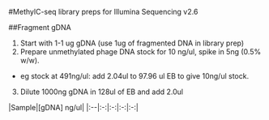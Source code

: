 #MethylC-seq library preps for Illumina Sequencing v2.6

##Fragment gDNA

1. Start with 1-1 ug gDNA (use 1ug of fragmented DNA in library prep)
2. Prepare unmethylated phage DNA stock for 10 ng/ul, spike in 5ng (0.5% w/w).
  * eg stock at 491ng/ul: add 2.04ul to 97.96 ul EB to give 10ng/ul stock.
3. Dilute 1000ng gDNA in 128ul of EB and add 2.0ul
  
|Sample|[gDNA] ng/ul|
|:--|:-:|:-:|:-:|:-:|
